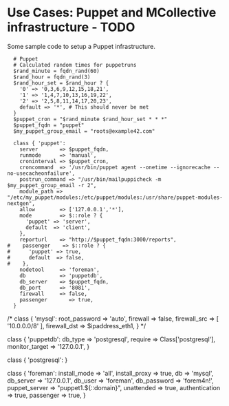 # Use Cases: Puppet and MCollective infrastructure -  TODO

Some sample code to setup a Puppet infrastructure.



      # Puppet
      # Calculated random times for puppetruns
      $rand_minute = fqdn_rand(60)
      $rand_hour = fqdn_rand(3)
      $rand_hour_set = $rand_hour ? {
        '0' => '0,3,6,9,12,15,18,21',
        '1' => '1,4,7,10,13,16,19,22',
        '2' => '2,5,8,11,14,17,20,23',
        default => '*', # This should never be met
      }
      $puppet_cron = "$rand_minute $rand_hour_set * * *"
      $puppet_fqdn = "puppet"
      $my_puppet_group_email = "roots@example42.com"

      class { 'puppet':
        server       => $puppet_fqdn,
        runmode      => 'manual',
        croninterval => $puppet_cron,
        croncommand  => '/usr/bin/puppet agent --onetime --ignorecache --no-usecacheonfailure',
        postrun_command => "/usr/bin/mailpuppicheck -m $my_puppet_group_email -r 2",
        module_path => "/etc/my_puppet/modules:/etc/puppet/modules:/usr/share/puppet-modules-nextgen",
        allow        => ['127.0.0.1','*'],
        mode         => $::role ? {
          'puppet' => 'server',
          default  => 'client',
        },
        reporturl    => "http://$puppet_fqdn:3000/reports",
    #    passenger    => $::role ? {
    #      'puppet' => true,
    #      default  => false,
    #    },
        nodetool     => 'foreman',
        db           => 'puppetdb',
        db_server    => $puppet_fqdn,
        db_port      => '8081',
        firewall     => false,
        passenger       => true,
      }


/*
  class { 'mysql':
    root_password => 'auto',
    firewall     => false,
    firewall_src  => [ '10.0.0.0/8' ],
    firewall_dst  => $ipaddress_eth1,
  }
*/

  class { 'puppetdb':
    db_type      => 'postgresql',
    require      => Class['postgresql'],
    monitor_target => '127.0.0.1',
  }

  class { 'postgresql':
  }

  class { 'foreman':
    install_mode    => 'all',
    install_proxy   => true,
    db              => 'mysql',
    db_server       => '127.0.0.1',
    db_user         => 'foreman',
    db_password     => 'forem4n!',
    puppet_server   => "puppet1.${::domain}",
    unattended      => true,
    authentication  => true,
    passenger       => true,
  }
      
